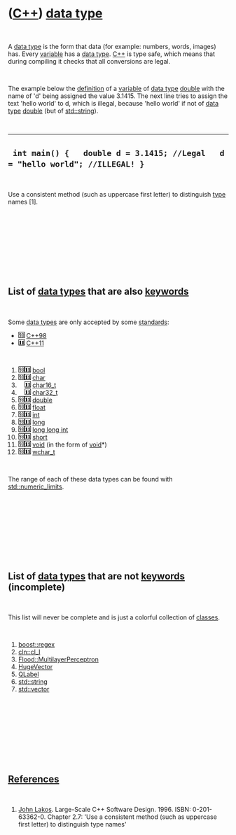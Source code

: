



 

 

 

 

 

([C++](Cpp.md)) [data type](CppDataType.md)
=============================================

 

A [data type](CppDataType.md) is the form that data (for example:
numbers, words, images) has. Every [variable](CppVariable.md) has a
[data type](CppDataType.md). [C++](Cpp.md) is type safe, which means
that during compiling it checks that all conversions are legal.

 

The example below the [definition](CppDefinition.md) of a
[variable](CppVariable.md) of [data type](CppDataType.md)
[double](CppDouble.md) with the name of 'd' being assigned the value
3.1415. The next line tries to assign the text 'hello world' to d, which
is illegal, because 'hello world' if not of [data type](CppDataType.md)
[double](CppDouble.md) (but of [std::string](CppString.md)).

 

  --------------------------------------------------------------------------------
  ` int main() {   double d = 3.1415; //Legal   d = "hello world"; //ILLEGAL! }`
  --------------------------------------------------------------------------------

 

Use a consistent method (such as uppercase first letter) to distinguish
[type](CppDataType.md) names \[1\].

 

 

 

 

 

List of [data types](CppDataType.md) that are also [keywords](CppKeyword.md)
------------------------------------------------------------------------------

 

Some [data types](CppDataType.md) are only accepted by some
[standards](CppStandard.md):

-   ![C++98](PicCpp98.png) [C++98](Cpp98.md)
-   ![C++11](PicCpp11.png) [C++11](Cpp11.md)

 

1.  ![C++98](PicCpp98.png)![C++11](PicCpp11.png) [bool](CppBool.md)
2.  ![C++98](PicCpp98.png)![C++11](PicCpp11.png) [char](CppChar.md)
3.  ![ ](PicSpacer.png)![C++11](PicCpp11.png)
    [char16\_t](CppChar16_t.md)
4.  ![ ](PicSpacer.png)![C++11](PicCpp11.png)
    [char32\_t](CppChar32_t.md)
5.  ![C++98](PicCpp98.png)![C++11](PicCpp11.png) [double](CppDouble.md)
6.  ![C++98](PicCpp98.png)![C++11](PicCpp11.png) [float](CppFloat.md)
7.  ![C++98](PicCpp98.png)![C++11](PicCpp11.png) [int](CppInt.md)
8.  ![C++98](PicCpp98.png)![C++11](PicCpp11.png) [long](CppLong.md)
9.  ![C++98](PicCpp98.png)![C++11](PicCpp11.png) [long long
    int](CppLongLongInt.md)
10. ![C++98](PicCpp98.png)![C++11](PicCpp11.png) [short](CppShort.md)
11. ![C++98](PicCpp98.png)![C++11](PicCpp11.png) [void](CppVoid.md) (in
    the form of [void](CppVoid.md)\*)
12. ![C++98](PicCpp98.png)![C++11](PicCpp11.png)
    [wchar\_t](CppWchar_t.md)

 

The range of each of these data types can be found with
[std::numeric\_limits](CppNumeric_limits.md).

 

 

 

 

 

List of [data types](CppDataType.md) that are not [keywords](CppKeyword.md) (incomplete)
------------------------------------------------------------------------------------------

 

This list will never be complete and is just a colorful collection of
[classes](CppClass.md).

 

1.  [boost::regex](CppBoostRegex.md)
2.  [cln::cl\_I](CppCl_I.md)
3.  [Flood::MultilayerPerceptron](CppFloodMultilayerPerceptron.md)
4.  [HugeVector](CppHugeVector.md)
5.  [QLabel](CppQLabel.md)
6.  [std::string](CppString.md)
7.  [std::vector](CppVector.md)

 

 

 

 

 

[References](CppReferences.md)
-------------------------------

 

1.  [John Lakos](CppJohnLakos.md). Large-Scale C++ Software Design.
    1996. ISBN: 0-201-63362-0. Chapter 2.7: 'Use a consistent method
    (such as uppercase first letter) to distinguish type names'

 

 

 

 

 





 



